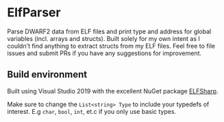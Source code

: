 # ElfParser
Parse DWARF2 data from ELF files and print type and address for global variables (incl. arrays and structs). Built solely for my own intent as I couldn't find anything to extract structs from my ELF files. Feel free to file issues and submit PRs if you have any suggestions for improvement.

## Build environment
Built using Visual Studio 2019 with the excellent NuGet package [ELFSharp](https://github.com/konrad-kruczynski/elfsharp).

Make sure to change the `List<string> Type` to include your typedefs of interest. E.g `char`, `bool`, `int`, et.c if you only use basic types.
